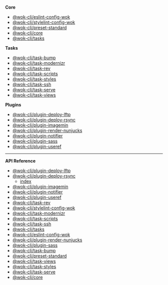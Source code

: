 <!-- prettier-ignore -->
**Core**

- [@wok-cli/eslint-config-wok](packages/eslint-config-wok/)
- [@wok-cli/stylelint-config-wok](packages/stylelint-config-wok/)
- [@wok-cli/preset-standard](packages/preset-standard/)
- [@wok-cli/core](packages/core/)
- [@wok-cli/tasks](packages/tasks/)

**Tasks**

- [@wok-cli/task-bump](packages/task-bump/)
- [@wok-cli/task-modernizr](packages/task-modernizr/)
- [@wok-cli/task-rev](packages/task-rev/)
- [@wok-cli/task-scripts](packages/task-scripts/)
- [@wok-cli/task-styles](packages/task-styles/)
- [@wok-cli/task-ssh](packages/task-ssh/)
- [@wok-cli/task-serve](packages/task-serve/)
- [@wok-cli/task-views](packages/task-views/)

**Plugins**

- [@wok-cli/plugin-deploy-lftp](packages/plugin-deploy-lftp/)
- [@wok-cli/plugin-deploy-rsync](packages/plugin-deploy-rsync/)
- [@wok-cli/plugin-imagemin](packages/plugin-imagemin/)
- [@wok-cli/plugin-render-nunjucks](packages/plugin-render-nunjucks/)
- [@wok-cli/plugin-notifier](packages/plugin-notifier/)
- [@wok-cli/plugin-sass](packages/plugin-sass/)
- [@wok-cli/plugin-useref](packages/plugin-useref/)

---

**API Reference**

- [@wok-cli/plugin-deploy-lftp](packages/plugin-deploy-lftp/api/)
- [@wok-cli/plugin-deploy-rsync](packages/plugin-deploy-rsync/api/)
  - [index](packages/plugin-deploy-rsync/api/index)
- [@wok-cli/plugin-imagemin](packages/plugin-imagemin/api/)
- [@wok-cli/plugin-notifier](packages/plugin-notifier/api/)
- [@wok-cli/plugin-useref](packages/plugin-useref/api/)
- [@wok-cli/task-rev](packages/task-rev/api/)
- [@wok-cli/stylelint-config-wok](packages/stylelint-config-wok/api/)
- [@wok-cli/task-modernizr](packages/task-modernizr/api/)
- [@wok-cli/task-scripts](packages/task-scripts/api/)
- [@wok-cli/task-ssh](packages/task-ssh/api/)
- [@wok-cli/tasks](packages/tasks/api/)
- [@wok-cli/eslint-config-wok](packages/eslint-config-wok/api/)
- [@wok-cli/plugin-render-nunjucks](packages/plugin-render-nunjucks/api/)
- [@wok-cli/plugin-sass](packages/plugin-sass/api/)
- [@wok-cli/task-bump](packages/task-bump/api/)
- [@wok-cli/preset-standard](packages/preset-standard/api/)
- [@wok-cli/task-views](packages/task-views/api/)
- [@wok-cli/task-styles](packages/task-styles/api/)
- [@wok-cli/task-serve](packages/task-serve/api/)
- [@wok-cli/core](packages/core/api/)
